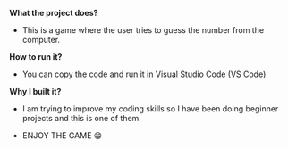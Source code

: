 **What the project does?** 
- This is a game where the user tries to guess the number from the computer. 
  
**How to run it?**
- You can copy the code and run it in Visual Studio Code (VS Code)
  
**Why I built it?**
- I am trying to improve my coding skills so I have been doing beginner projects and this is one of them

- ENJOY THE GAME 😁
